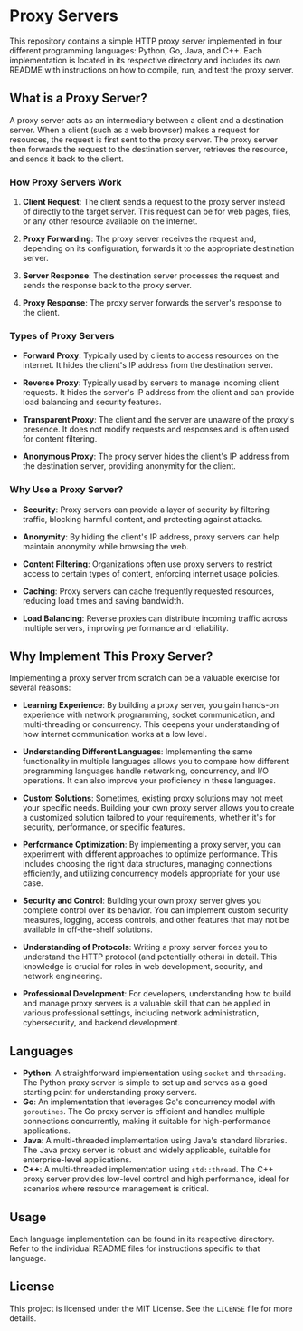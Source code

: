# Proxy Servers

This repository contains a simple HTTP proxy server implemented in four different programming languages: Python, Go, Java, and C++. Each implementation is located in its respective directory and includes its own README with instructions on how to compile, run, and test the proxy server.

## What is a Proxy Server?

A proxy server acts as an intermediary between a client and a destination server. When a client (such as a web browser) makes a request for resources, the request is first sent to the proxy server. The proxy server then forwards the request to the destination server, retrieves the resource, and sends it back to the client.

### How Proxy Servers Work

1. **Client Request**: The client sends a request to the proxy server instead of directly to the target server. This request can be for web pages, files, or any other resource available on the internet.

2. **Proxy Forwarding**: The proxy server receives the request and, depending on its configuration, forwards it to the appropriate destination server.

3. **Server Response**: The destination server processes the request and sends the response back to the proxy server.

4. **Proxy Response**: The proxy server forwards the server's response to the client.

### Types of Proxy Servers

- **Forward Proxy**: Typically used by clients to access resources on the internet. It hides the client's IP address from the destination server.
  
- **Reverse Proxy**: Typically used by servers to manage incoming client requests. It hides the server's IP address from the client and can provide load balancing and security features.

- **Transparent Proxy**: The client and the server are unaware of the proxy's presence. It does not modify requests and responses and is often used for content filtering.

- **Anonymous Proxy**: The proxy server hides the client's IP address from the destination server, providing anonymity for the client.

### Why Use a Proxy Server?

- **Security**: Proxy servers can provide a layer of security by filtering traffic, blocking harmful content, and protecting against attacks.

- **Anonymity**: By hiding the client's IP address, proxy servers can help maintain anonymity while browsing the web.

- **Content Filtering**: Organizations often use proxy servers to restrict access to certain types of content, enforcing internet usage policies.

- **Caching**: Proxy servers can cache frequently requested resources, reducing load times and saving bandwidth.

- **Load Balancing**: Reverse proxies can distribute incoming traffic across multiple servers, improving performance and reliability.

## Why Implement This Proxy Server?

Implementing a proxy server from scratch can be a valuable exercise for several reasons:

- **Learning Experience**: By building a proxy server, you gain hands-on experience with network programming, socket communication, and multi-threading or concurrency. This deepens your understanding of how internet communication works at a low level.

- **Understanding Different Languages**: Implementing the same functionality in multiple languages allows you to compare how different programming languages handle networking, concurrency, and I/O operations. It can also improve your proficiency in these languages.

- **Custom Solutions**: Sometimes, existing proxy solutions may not meet your specific needs. Building your own proxy server allows you to create a customized solution tailored to your requirements, whether it's for security, performance, or specific features.

- **Performance Optimization**: By implementing a proxy server, you can experiment with different approaches to optimize performance. This includes choosing the right data structures, managing connections efficiently, and utilizing concurrency models appropriate for your use case.

- **Security and Control**: Building your own proxy server gives you complete control over its behavior. You can implement custom security measures, logging, access controls, and other features that may not be available in off-the-shelf solutions.

- **Understanding of Protocols**: Writing a proxy server forces you to understand the HTTP protocol (and potentially others) in detail. This knowledge is crucial for roles in web development, security, and network engineering.

- **Professional Development**: For developers, understanding how to build and manage proxy servers is a valuable skill that can be applied in various professional settings, including network administration, cybersecurity, and backend development.

## Languages

- **Python**: A straightforward implementation using `socket` and `threading`. The Python proxy server is simple to set up and serves as a good starting point for understanding proxy servers.
- **Go**: An implementation that leverages Go's concurrency model with `goroutines`. The Go proxy server is efficient and handles multiple connections concurrently, making it suitable for high-performance applications.
- **Java**: A multi-threaded implementation using Java's standard libraries. The Java proxy server is robust and widely applicable, suitable for enterprise-level applications.
- **C++**: A multi-threaded implementation using `std::thread`. The C++ proxy server provides low-level control and high performance, ideal for scenarios where resource management is critical.

## Usage

Each language implementation can be found in its respective directory. Refer to the individual README files for instructions specific to that language.

## License

This project is licensed under the MIT License. See the `LICENSE` file for more details.
